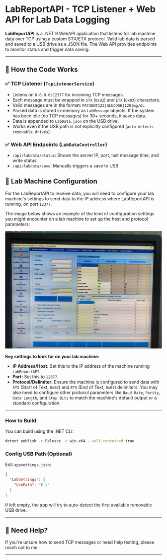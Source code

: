 # LabReportAPI - TCP Listener + Web API for Lab Data Logging

**LabReportAPI** is a .NET 9 WebAPI application that listens for lab machine data over TCP using a custom STX/ETX protocol. Valid lab data is parsed and saved to a USB drive as a JSON file. The Web API provides endpoints to monitor status and trigger data saving.

---

## 🧠 How the Code Works

### ✅ TCP Listener (`TcpListenerService`)
- Listens on `0.0.0.0:12377` for incoming TCP messages.
- Each message must be wrapped in `STX` (`0x02`) and `ETX` (`0x03`) characters.
- Valid messages are in the format: `PATIENT123|GLUCOSE|120|mg/dL`
- Parsed data is stored in-memory as `LabMessage` objects. If the system has been idle (no TCP messages) for 30+ seconds, it saves data.
- Data is appended to `LabData.json` on the USB drive.
- Works even if the USB path is not explicitly configured (`auto-detects removable drives`).

### ✅ Web API Endpoints (`LabDataController`)
- `/api/labdata/status`: Shows the server IP, port, last message time, and write status.
- `/api/labdata/save`: Manually triggers a save to USB.

## 🧪 Lab Machine Configuration

For the LabReportAPI to receive data, you will need to configure your lab machine's settings to send data to the IP address where LabReportAPI is running, on port `12377`.

The image below shows an example of the kind of configuration settings you might encounter on a lab machine to set up the host and protocol parameters:

![Lab Machine Host Setting Configuration](image.jpg "Example of lab machine host and protocol settings")

**Key settings to look for on your lab machine:**

* **IP Address/Host:** Set this to the IP address of the machine running `LabReportAPI`.
* **Port:** Set this to `12377`.
* **Protocol/Delimiter:** Ensure the machine is configured to send data with `STX` (Start of Text, `0x02`) and `ETX` (End of Text, `0x03`) delimiters. You may also need to configure other protocol parameters like `Baud Rate`, `Parity`, `Data Length`, and `Stop Bits` to match the machine's default output or a standard configuration.


---
<!-- 
## 🧪 For Testers

### 🔧 How to Run Locally (No Visual Studio Needed)

#### 1. Extract the ZIP
Unzip the contents of the `RefactoredLabReportAPI.zip` you received.

#### 2. Navigate to the Folder
Open CMD/PowerShell/Terminal in that folder.

#### 3. Run the App
```bash
LabReportAPI.exe
```

✅ It will start the TCP listener and WebAPI.

#### 4. Check the API
Open a browser and go to:
```
http://<YourLocalIP>:5000/api/labdata/status
```
> You can find your local IP in the `status` endpoint response.

#### 5. Send TCP Data
Use a tool like Netcat or a TCP client to send:
```
PATIENT123|GLUCOSE|120|mg/dL
```
On port `12377` to your IP.

---
 -->
<!-- ## 🧑‍💻 For Developers

### Project Structure
```
/Services
  - TcpListenerService.cs      // Main background service
  - MessageProcessor.cs        // TCP client handling, parsing, saving
/Models
  - LabMessage.cs              // Data model for messages
  - LabSettings.cs             // Configurable USB path
/Controllers
  - LabDataController.cs       // API endpoints
``` -->

### How to Build
You can build using the .NET CLI:
```bash
dotnet publish -c Release -r win-x64 --self-contained true
```

### Config USB Path (Optional)
Edit `appsettings.json`:
```json
{
  "LabSettings": {
    "UsbPath": "E:\"
  }
}
```

If left empty, the app will try to auto-detect the first available removable USB drive.

---

## 📩 Need Help?
If you're unsure how to send TCP messages or need help testing, please reach out to me.

---
